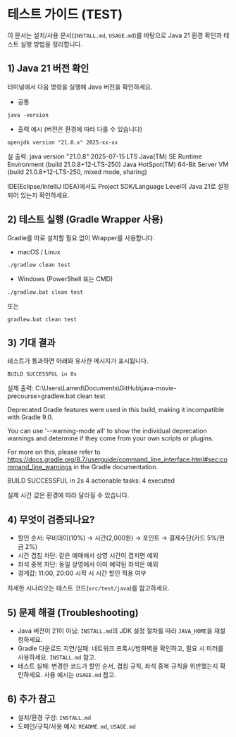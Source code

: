 # 테스트 가이드 (TEST)

이 문서는 설치/사용 문서(`INSTALL.md`, `USAGE.md`)를 바탕으로 Java 21 환경 확인과 테스트 실행 방법을 정리합니다.

## 1) Java 21 버전 확인
터미널에서 다음 명령을 실행해 Java 버전을 확인하세요.

- 공통
```
java -version
```
- 출력 예시 (버전은 환경에 따라 다를 수 있습니다)
```
openjdk version "21.0.x" 2025-xx-xx
```
실 출력:
java version "21.0.8" 2025-07-15 LTS
Java(TM) SE Runtime Environment (build 21.0.8+12-LTS-250)
Java HotSpot(TM) 64-Bit Server VM (build 21.0.8+12-LTS-250, mixed mode, sharing)

IDE(Eclipse/IntelliJ IDEA)에서도 Project SDK/Language Level이 Java 21로 설정되어 있는지 확인하세요.

## 2) 테스트 실행 (Gradle Wrapper 사용)
Gradle를 따로 설치할 필요 없이 Wrapper를 사용합니다.

- macOS / Linux
```
./gradlew clean test
```

- Windows (PowerShell 또는 CMD)
```
./gradlew.bat clean test
```
또는
```
gradlew.bat clean test
```

## 3) 기대 결과
테스트가 통과하면 아래와 유사한 메시지가 표시됩니다.
```
BUILD SUCCESSFUL in 0s
```

실제 출력:
C:\Users\Lamed\Documents\GitHub\java-movie-precourse>gradlew.bat clean test

Deprecated Gradle features were used in this build, making it incompatible with Gradle 9.0.

You can use '--warning-mode all' to show the individual deprecation warnings and determine if they come from your own scripts or plugins.

For more on this, please refer to https://docs.gradle.org/8.7/userguide/command_line_interface.html#sec:command_line_warnings in the Gradle documentation.

BUILD SUCCESSFUL in 2s
4 actionable tasks: 4 executed

실제 시간 값은 환경에 따라 달라질 수 있습니다.

## 4) 무엇이 검증되나요?
- 할인 순서: 무비데이(10%) → 시간(2,000원) → 포인트 → 결제수단(카드 5%/현금 2%)
- 시간 겹침 차단: 같은 예매에서 상영 시간이 겹치면 예외
- 좌석 중복 차단: 동일 상영에서 이미 예약된 좌석은 예외
- 경계값: 11:00, 20:00 시작 시 시간 할인 적용 여부

자세한 시나리오는 테스트 코드(`src/test/java`)를 참고하세요.

## 5) 문제 해결 (Troubleshooting)
- Java 버전이 21이 아님: `INSTALL.md`의 JDK 설정 절차를 따라 `JAVA_HOME`을 재설정하세요.
- Gradle 다운로드 지연/실패: 네트워크 프록시/방화벽을 확인하고, 필요 시 미러를 사용하세요. `INSTALL.md` 참고.
- 테스트 실패: 변경한 코드가 할인 순서, 겹침 규칙, 좌석 중복 규칙을 위반했는지 확인하세요. 사용 예시는 `USAGE.md` 참고.

## 6) 추가 참고
- 설치/환경 구성: `INSTALL.md`
- 도메인/규칙/사용 예시: `README.md`, `USAGE.md`
